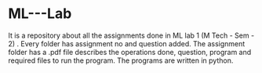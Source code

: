# ML---Lab
It is a repository about all the assignments done in ML lab 1 (M Tech - Sem - 2) . Every folder has assignment no and question added. The assignment folder has a .pdf file describes the operations done, question, program and required files to run the program. The programs are written in python.
